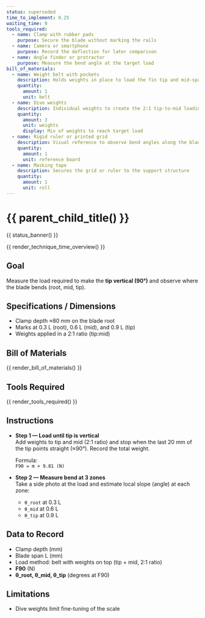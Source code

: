 ```yaml
---
status: superseded
time_to_implement: 0.25
waiting_time: 0
tools_required:
  - name: Clamp with rubber pads
    purpose: Secure the blade without marking the rails
  - name: Camera or smartphone
    purpose: Record the deflection for later comparison
  - name: Angle finder or protractor
    purpose: Measure the bend angle at the target load
bill_of_materials:
  - name: Weight belt with pockets
    description: Holds weights in place to load the fin tip and mid-span
    quantity:
      amount: 1
      unit: belt
  - name: Dive weights
    description: Individual weights to create the 2:1 tip-to-mid loading ratio
    quantity:
      amount: 3
      unit: weights
      display: Mix of weights to reach target load
  - name: Rigid ruler or printed grid
    description: Visual reference to observe bend angles along the blade span
    quantity:
      amount: 1
      unit: reference board
  - name: Masking tape
    description: Secures the grid or ruler to the support structure
    quantity:
      amount: 1
      unit: roll
---
```

# {{ parent_child_title() }}
{{ status_banner() }}

{{ render_technique_time_overview() }}

## Goal
Measure the load required to make the **tip vertical (90°)** and observe where the blade bends (root, mid, tip).

## Specifications / Dimensions
- Clamp depth ≈80 mm on the blade root
- Marks at 0.3 L (root), 0.6 L (mid), and 0.9 L (tip)
- Weights applied in a 2:1 ratio (tip:mid)

## Bill of Materials

{{ render_bill_of_materials() }}

## Tools Required
{{ render_tools_required() }}

## Instructions
- **Step 1 — Load until tip is vertical**  
  Add weights to tip and mid (2:1 ratio) and stop when the last 20 mm of the tip points straight (≈90°). Record the total weight.

  Formula:  
  `F90 = m × 9.81 (N)`

- **Step 2 — Measure bend at 3 zones**  
  Take a side photo at the load and estimate local slope (angle) at each zone:
  - `θ_root` at 0.3 L
  - `θ_mid` at 0.6 L
  - `θ_tip` at 0.9 L

## Data to Record
- Clamp depth (mm)
- Blade span L (mm)
- Load method: belt with weights on top (tip + mid, 2:1 ratio)
- **F90** (N)
- **θ_root, θ_mid, θ_tip** (degrees at F90)

## Limitations
- Dive weights limit fine-tuning of the scale  